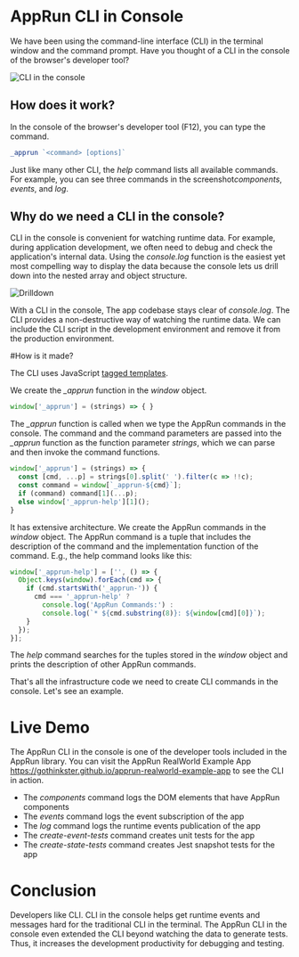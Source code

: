 # AppRun CLI in Console

We have been using the command-line interface (CLI) in the terminal window and the command prompt. Have you thought of a CLI in the console of the browser's developer tool?

![CLI in the console](https://thepracticaldev.s3.amazonaws.com/i/khumq8np94i5uwo9bwn1.png)

## How does it work?

In the console of the browser's developer tool (F12), you can type the command.

```js
_apprun `<command> [options]`
```

Just like many other CLI, the *help* command lists all available commands. For example, you can see three commands in the screenshot*components*, *events*, and *log*.

## Why do we need a CLI in the console?

CLI in the console is convenient for watching runtime data. For example, during application development, we often need to debug and check the application's internal data. Using the *console.log* function is the easiest yet most compelling way to display the data because the console lets us drill down into the nested array and object structure.

![Drilldown](https://thepracticaldev.s3.amazonaws.com/i/fq37a5rjfoz4pqsi0f05.png)

With a CLI in the console, The app codebase stays clear of *console.log*. The CLI provides a non-destructive way of watching the runtime data. We can include the CLI script in the development environment and remove it from the production environment.

#How is it made?

The CLI uses JavaScript [tagged templates](https://developer.mozilla.org/en-US/docs/Web/JavaScript/Reference/Template_literals#Tagged_templates).

We create the *_apprun* function in the *window* object.

```js
window['_apprun'] = (strings) => { }
```

The *_apprun* function is called when we type the AppRun commands in the console. The command and the command parameters are passed into the *_apprun* function as the function parameter *strings*, which we can parse and then invoke the command functions.

```js
window['_apprun'] = (strings) => {
  const [cmd, ...p] = strings[0].split(' ').filter(c => !!c);
  const command = window[`_apprun-${cmd}`];
  if (command) command[1](...p);
  else window['_apprun-help'][1]();
}
```
It has extensive architecture. We create the AppRun commands in the *window* object. The AppRun command is a tuple that includes the description of the command and the implementation function of the command. E.g., the help command looks like this:

```js
window['_apprun-help'] = ['', () => {
  Object.keys(window).forEach(cmd => {
    if (cmd.startsWith('_apprun-')) {
      cmd === '_apprun-help' ?
        console.log('AppRun Commands:') :
        console.log(`* ${cmd.substring(8)}: ${window[cmd][0]}`);
    }
  });
}];
```
The *help* command searches for the tuples stored in the *window* object and prints the description of other AppRun commands.

That's all the infrastructure code we need to create CLI commands in the console. Let's see an example.


# Live Demo

The AppRun CLI in the console is one of the developer tools included in the AppRun library. You can visit the AppRun RealWorld Example App https://gothinkster.github.io/apprun-realworld-example-app to see the CLI in action.

* The *components* command logs the DOM elements that have AppRun components
* The *events* command logs the event subscription of the app
* The *log* command logs the runtime events publication of the app
* The *create-event-tests* command creates unit tests for the app
* The *create-state-tests* command creates Jest snapshot tests for the app

# Conclusion

Developers like CLI. CLI in the console helps get runtime events and messages hard for the traditional CLI in the terminal. The AppRun CLI in the console even extended the CLI beyond watching the data to generate tests. Thus, it increases the development productivity for debugging and testing.





